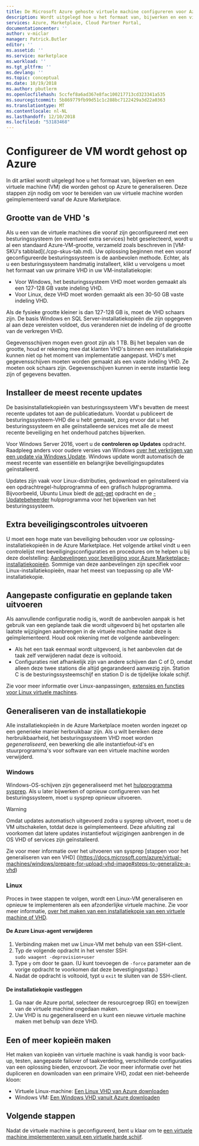 ```yaml
---
title: De Microsoft Azure gehoste virtuele machine configureren voor Azure Marketplace | Microsoft Docs
description: Wordt uitgelegd hoe u het formaat van, bijwerken en een virtuele machine die wordt gehost op Azure te generaliseren.
services: Azure, Marketplace, Cloud Partner Portal,
documentationcenter: ''
author: v-miclar
manager: Patrick.Butler
editor: ''
ms.assetid: ''
ms.service: marketplace
ms.workload: ''
ms.tgt_pltfrm: ''
ms.devlang: ''
ms.topic: conceptual
ms.date: 10/19/2018
ms.author: pbutlerm
ms.openlocfilehash: 5ccfef8a6ad367e8fac100217713cd323341a535
ms.sourcegitcommit: 5b869779fb99d51c1c288bc7122429a3d22a0363
ms.translationtype: MT
ms.contentlocale: nl-NL
ms.lasthandoff: 12/10/2018
ms.locfileid: "53183468"
---
```

# <a name="configure-the-azure-hosted-vm"></a>Configureer de VM wordt gehost op Azure

In dit artikel wordt uitgelegd hoe u het formaat van, bijwerken en een virtuele machine (VM) die worden gehost op Azure te generaliseren.  Deze stappen zijn nodig om voor te bereiden van uw virtuele machine worden geïmplementeerd vanaf de Azure Marketplace.


## <a name="sizing-the-vhds"></a>Grootte van de VHD 's

<!--TD: Check if the following assertion is true. I didn't understand the original content. --> Als u een van de virtuele machines die vooraf zijn geconfigureerd met een besturingssysteem (en eventueel extra services) hebt geselecteerd, wordt u al een standaard Azure-VM-grootte, verzameld zoals beschreven in [VM-SKU's tabblad](./cpp-skus-tab.md).  Uw oplossing beginnen met een vooraf geconfigureerde besturingssysteem is de aanbevolen methode.  Echter, als u een besturingssysteem handmatig installeert, klikt u vervolgens u moet het formaat van uw primaire VHD in uw VM-installatiekopie:

- Voor Windows, het besturingssysteem VHD moet worden gemaakt als een 127-128 GB vaste indeling VHD. 
- Voor Linux, deze VHD moet worden gemaakt als een 30-50 GB vaste indeling VHD.

Als de fysieke grootte kleiner is dan 127-128 GB is, moet de VHD schaars zijn. De basis Windows en SQL Server-installatiekopieën die zijn opgegeven al aan deze vereisten voldoet, dus veranderen niet de indeling of de grootte van de verkregen VHD. 

Gegevensschijven mogen even groot zijn als 1 TB. Bij het bepalen van de grootte, houd er rekening mee dat klanten VHD's binnen een installatiekopie kunnen niet op het moment van implementatie aangepast. VHD's met gegevensschijven moeten worden gemaakt als een vaste indeling VHD. Ze moeten ook schaars zijn. Gegevensschijven kunnen in eerste instantie leeg zijn of gegevens bevatten.


## <a name="install-the-most-current-updates"></a>Installeer de meest recente updates

De basisinstallatiekopieën van besturingssysteem VM's bevatten de meest recente updates tot aan de publicatiedatum. Voordat u publiceert de besturingssysteem-VHD die u hebt gemaakt, zorg ervoor dat u het besturingssysteem en alle geïnstalleerde services met alle de meest recente beveiliging en het onderhoud patches bijwerken.

Voor Windows Server 2016, voert u de **controleren op Updates** opdracht.  Raadpleeg anders voor oudere versies van Windows [over het verkrijgen van een update via Windows Update](https://support.microsoft.com/help/3067639/how-to-get-an-update-through-windows-update).  Windows update wordt automatisch de meest recente van essentiële en belangrijke beveiligingsupdates geïnstalleerd.

Updates zijn vaak voor Linux-distributies, gedownload en geïnstalleerd via een opdrachtregel-hulpprogramma of een grafisch hulpprogramma.  Bijvoorbeeld, Ubuntu Linux biedt de [apt-get](http://manpages.ubuntu.com/manpages/cosmic/man8/apt-get.8.html) opdracht en de [-Updatebeheerder](http://manpages.ubuntu.com/manpages/cosmic/man8/update-manager.8.html) hulpprogramma voor het bijwerken van het besturingssysteem.


## <a name="perform-additional-security-checks"></a>Extra beveiligingscontroles uitvoeren

U moet een hoge mate van beveiliging behouden voor uw oplossing-installatiekopieën in de Azure Marketplace.  Het volgende artikel vindt u een controlelijst met beveiligingsconfiguraties en procedures om te helpen u bij deze doelstelling: [Aanbevelingen voor beveiliging voor Azure Marketplace-installatiekopieën](https://docs.microsoft.com/azure/security/security-recommendations-azure-marketplace-images).  Sommige van deze aanbevelingen zijn specifiek voor Linux-installatiekopieën, maar het meest van toepassing op alle VM-installatiekopie. 


## <a name="perform-custom-configuration-and-scheduled-tasks"></a>Aangepaste configuratie en geplande taken uitvoeren

Als aanvullende configuratie nodig is, wordt de aanbevolen aanpak is het gebruik van een geplande taak die wordt uitgevoerd bij het opstarten alle laatste wijzigingen aanbrengen in de virtuele machine nadat deze is geïmplementeerd.  Houd ook rekening met de volgende aanbevelingen:
- Als het een taak eenmaal wordt uitgevoerd, is het aanbevolen dat de taak zelf verwijderen nadat deze is voltooid.
- Configuraties niet afhankelijk zijn van andere schijven dan C of D, omdat alleen deze twee stations die altijd gegarandeerd aanwezig zijn. Station C is de besturingssysteemschijf en station D is de tijdelijke lokale schijf.

Zie voor meer informatie over Linux-aanpassingen, [extensies en functies voor Linux virtuele machines](https://docs.microsoft.com/azure/virtual-machines/extensions/features-linux).


## <a name="generalize-the-image"></a>Generaliseren van de installatiekopie

Alle installatiekopieën in de Azure Marketplace moeten worden ingezet op een generieke manier herbruikbaar zijn. Als u wilt bereiken deze herbruikbaarheid, het besturingssysteem VHD moet worden *gegeneraliseerd*, een bewerking die alle instantiefout-id's en stuurprogramma's voor software van een virtuele machine worden verwijderd.

### <a name="windows"></a>Windows

Windows-OS-schijven zijn gegeneraliseerd met het [hulpprogramma sysprep](https://docs.microsoft.com/windows-hardware/manufacture/desktop/sysprep--system-preparation--overview). Als u later bijwerken of opnieuw configureren van het besturingssysteem, moet u sysprep opnieuw uitvoeren. 

> [!WARNING]
>  Omdat updates automatisch uitgevoerd zodra u sysprep uitvoert, moet u de VM uitschakelen, totdat deze is geïmplementeerd.  Deze afsluiting zal voorkomen dat latere updates instantiefout wijzigingen aanbrengen in de OS VHD of services zijn geïnstalleerd.

Zie voor meer informatie over het uitvoeren van sysprep [stappen voor het generaliseren van een VHD] ()https://docs.microsoft.com/azure/virtual-machines/windows/prepare-for-upload-vhd-image#steps-to-generalize-a-vhd)

### <a name="linux"></a>Linux

Proces in twee stappen te volgen, wordt een Linux-VM generaliseren en opnieuw te implementeren als een afzonderlijke virtuele machine.  Zie voor meer informatie, [over het maken van een installatiekopie van een virtuele machine of VHD](../../../virtual-machines/linux/capture-image.md). 

#### <a name="remove-the-azure-linux-agent"></a>De Azure Linux-agent verwijderen
1.  Verbinding maken met uw Linux-VM met behulp van een SSH-client.
2.  Typ de volgende opdracht in het venster SSH: <br/>
    `sudo waagent -deprovision+user`
3.  Type `y` om door te gaan. (U kunt toevoegen de `-force` parameter aan de vorige opdracht te voorkomen dat deze bevestigingsstap.)
4.  Nadat de opdracht is voltooid, typt u `exit` te sluiten van de SSH-client.

<!-- TD: I need to add meat and/or references to the following steps -->
#### <a name="capture-the-image"></a>De installatiekopie vastleggen
1.  Ga naar de Azure portal, selecteer de resourcegroep (RG) en toewijzen van de virtuele machine ongedaan maken.
2.  Uw VHD is nu gegeneraliseerd en u kunt een nieuwe virtuele machine maken met behulp van deze VHD.


## <a name="create-one-or-more-copies"></a>Een of meer kopieën maken

Het maken van kopieën van virtuele machine is vaak handig is voor back-up, testen, aangepaste failover of taakverdeling, verschillende configuraties van een oplossing bieden, enzovoort. Zie voor meer informatie over het dupliceren en downloaden van een primaire VHD, zodat een niet-beheerde kloon:

- Virtuele Linux-machine: [Een Linux VHD van Azure downloaden](../../../virtual-machines/linux/download-vhd.md)
- Windows VM: [Een Windows VHD vanuit Azure downloaden](../../../virtual-machines/windows/download-vhd.md)


## <a name="next-steps"></a>Volgende stappen

Nadat de virtuele machine is geconfigureerd, bent u klaar om te [een virtuele machine implementeren vanuit een virtuele harde schijf](./cpp-deploy-vm-vhd.md).
